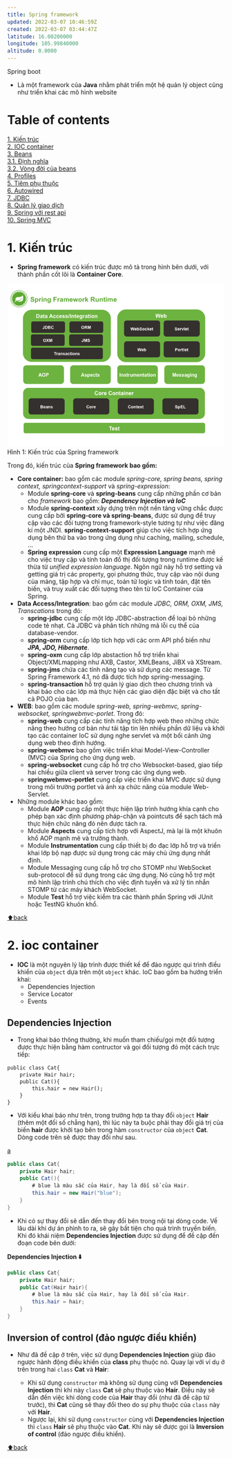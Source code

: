 ```yaml
---
title: Spring framework
updated: 2022-03-07 10:46:59Z
created: 2022-03-07 03:44:47Z
latitude: 16.00200000
longitude: 105.99840000
altitude: 0.0000
---
```


<ctb markdown=1>Spring boot</ctb>
- Là một framework của **Java** nhằm phát triển một hệ quản lý object cũng như triển khai các mô hình website

# Table of contents
[1. Kiến trúc](#1-kiến-trúc) <br>
[2. IOC container](#2-ioc-container)<br>
[3. Beans](3-#Beans)<br>
	[3.1. Định nghĩa](#3-1-định-nghĩa)<br>
	[3.2. Vòng đời của beans](#3-2-vòng-đời)<br>
[4. Profiles](#4-profiles)<br>
[5. Tiêm phụ thuộc](#5-tiêm-phụ-thuộc)<br>
[6. Autowired](#6-autowired)<br>
[7. JDBC](#7-jdbc)<br>
[8. Quản lý giao dịch](#8-quản-lý-giao-dịch)<br>
[9. Spring với rest api](#9-rest-api)<br>
[10. Spring MVC](#10-spring-mvc)<br>

# 1. Kiến trúc
- **Spring framework** có kiến trúc được mô tả trong hình bên dưới, với thành phần cốt lõi  là **Container Core**.

![87b00bf71bfcec1c99354d8f19ae918e.png](../_resources/87b00bf71bfcec1c99354d8f19ae918e-1.png)
<span>Hình 1: Kiến trúc của Spring framework</span>

<explain markdown=1>
<p markdown=1>Trong đó, kiến trúc của <b markdown=1>Spring framework bao gồm:</b>
<ul markdown=1>
<li><b markdown=1>Core container:</b> bao gồm các module <i markdown=1>spring-core, spring beans, spring context, springcontext-support </i> và <i markdown=1>spring-expression</i>:
<ul markdown=1>
<li>Module <b markdown=1>spring-core</b> và <b markdown=1>spring-beans</b> cung cấp những phần cơ bản cho <i markdown=1>framework</i> bao gồm: <i markdown=1><b markdown=1>Dependency Injection và IoC </b></i>
<li>Module <b markdown=1>spring-context</b> xây dựng trên một nền tảng vững chắc được cung cấp bởi <b markdown=1>spring-core và spring-beans</b>, được sử dụng để truy cập vào các đối tượng trong framework-style tương tự như việc đăng kí một JNDI.  <b markdown=1>spring-context-support</b> giúp cho việc tích hợp ứng dụng bên thử ba vào trong ứng dụng như caching, mailing, schedule, ... 
<li><b markdown=1>Spring expression</b> cung cấp một <b markdown=1>Expression Language</b> mạnh mẽ cho việc truy cập và tính toán đồ thị đối tượng trong runtime được kế thừa từ <i markdown=1>unified expression language</i>. Ngôn ngữ này hỗ trợ setting và getting giá trị các property, gọi phương thức, truy cập vào nội dung của mảng, tập hợp và chỉ mục, toán tử logic và tính toán, đặt tên biến, và truy xuất các đối tượng theo tên từ IoC Container của Spring.
</ul>
<li><b markdown=1>Data Access/Integration</b>: bao gồm các module <i markdown=1>JDBC, ORM, OXM, JMS, Transcations</i> trong đó:
<ul markdown=1>
<li><b markdown=1>spring-jdbc</b> cung cấp một lớp JDBC-abstraction để loại bỏ những code tẻ nhạt. Cả JDBC và phân tích những mã lỗi cụ thể của database-vendor.
<li><b markdown=1>spring-orm</b> cung cấp lớp tích hợp với các orm API phổ biến như <i markdown=1><b markdown=1>JPA, JDO, Hibernate</b></i>.
<li><b markdown=1>spring-oxm</b> cung cấp lớp abstaction hỗ trợ triển khai Object/XMLmapping như AXB,  Castor, XMLBeans, JiBX và XStream.
<li><b markdown=1>spring-jms</b> chứa các tính năng tạo và sử dụng các message. Từ Spring Framework 4.1, nó đã được tích hợp spring-messaging.
<li><b markdown=1>spring-transaction</b> hỗ trợ quản lý giao dịch theo chương trình và khai báo cho các lớp mà thực hiện các giao diện đặc biệt và cho tất cả POJO của bạn.
</ul>
<li><b markdown=1>WEB</b>: bao gồm các module <i markdown=1>spring-web, spring-webmvc, spring-websocket, springwebmvc-porlet</i>. Trong đó:
<ul markdown=1>
<li><b markdown=1>spring-web</b> cung cấp các tính năng tích hợp web theo những chức năng theo hướng cơ bản như tải tập tin lên nhiều phần dữ liệu và khởi tạo các container IoC sử dụng nghe servlet và một bối cảnh ứng dụng web theo định hướng.
<li><b markdown=1>spring-webmvc</b> bao gồm việc triển khai Model-View-Controller (MVC) của Spring cho ứng dụng web.
<li><b markdown=1>spring-websocket</b> cung cấp hỗ trợ cho Websocket-based, giao tiếp hai chiều giữa client và server trong các ứng dụng web.
<li><b markdown=1>springwebmvc-portlet</b> cung cấp việc triển khai MVC được sử dụng trong môi trường portlet và ánh xạ chức năng của module Web-Servlet. 
</ul>
<li>Những module khác bao gồm:
<ul markdown=1>
<li>Module <b markdown=1>AOP</b> cung cấp một thực hiện lập trình hướng khía cạnh cho phép bạn xác định phương pháp-chặn và pointcuts để sạch tách mã thực hiện chức năng đó nên được tách ra.
<li>Module <b markdown=1>Aspects</b> cung cấp tích hợp với AspectJ, mà lại là một khuôn khổ AOP mạnh mẽ và trưởng thành.
<li>Module <b markdown=1>Instrumentation</b> cung cấp thiết bị đo đạc lớp hỗ trợ và triển khai lớp bộ nạp được sử dụng trong các máy chủ ứng dụng 
nhất định.
<li>Module <kp markdown=1>Messaging</kp> cung cấp hỗ trợ cho STOMP như WebSocket sub-protocol để sử dụng trong các ứng dụng. Nó cũng hỗ trợ một mô hình lập trình chú thích cho việc định tuyến và xử lý tin nhắn STOMP từ các máy khách WebSocket.
<li>Module <b markdown=1>Test</b> hỗ trợ việc kiểm tra các thành phần Spring với JUnit hoặc TestNG khuôn khổ. </ul>
</ul>
</p>
</explain>

[:arrow_up:back](#table-of-contents)
# 2. ioc container
- **IOC** là một nguyên lý lập trình được thiết kế để đảo ngược qui trình điều khiển của `object` dựa trên một `object` khác. IoC bao gồm ba hướng triển khai:
	- Dependencies Injection
	- Service Locator
	- Events
## Dependencies Injection

- Trong  khai báo thông thường, khi muốn tham chiếu/gọi một đối tượng được thực hiện bằng hàm contructor và gọi đối tượng đó một cách trực tiếp:
```
public class Cat{
	private Hair hair;
	public Cat(){
		this.hair = new Hair();
	}
}
```
- Với kiểu khai báo như trên, trong trường hợp ta thay đổi `object` **Hair** (thêm một đối số chẳng hạn), thì lúc này ta buộc phải thay đổi giá trị của biến **hair** được khởi tạo bên trong hàm `constructor` của `object` **Cat**. Dòng code trên sẽ được thay đổi như sau.

[a](#a)
```java
public class Cat{
	private Hair hair;
	public Cat(){
		# blue là màu sắc của Hair, hay là đối số của Hair. 
		this.hair = new Hair("blue");
	}
}
```
- Khi có sự thay đổi sẽ dẫn đến thay đổi bên trong nội tại dòng code. Về lâu dài khi dự án phình to ra, sẽ gây bất tiện cho quá trình truyền biến. Khi đó khái niệm **Dependencies Injection** được sử dụng để đề cập đến đoạn code bên dưới:

**Dependencies Injection :arrow_down:**
```java
public class Cat{
    private Hair hair;
    public Cat(Hair hair){
        # blue là màu sắc của Hair, hay là đối số của Hair. 
        this.hair = hair;
    }
}
```

## Inversion of control (đảo ngược điều khiển)
- Như đã đề cập ở trên, việc sử dụng **Dependencies  Injection** giúp đảo ngược hành động điều khiển của **class** phụ thuộc nó. Quay lại với ví dụ ở trên trong hai  `class` **Cat** và **Hair**:
	<explain markdown=1>
	<p markdown=1>
	<ul markdown=1>
	<li>Khi sử dụng <code markdown=1>constructor</code> mà không sử dụng cùng với <b markdown=1>Dependencies Injection</b> thì khi này <code markdown=1>class</code> <b markdown=1>Cat</b> sẽ phụ thuộc vào <b markdown=1>Hair</b>. Điều này sẽ dẫn đến việc khi dòng code của <b markdown=1>Hair</b> thay đổi (như đã đề cập từ trước), thì <b markdown=1>Cat</b> cũng sẽ thay đổi theo do sự phụ thuộc của <code markdown=1>class</code> này với <b markdown=1></b> <b markdown=1>Hair</b>.
	<li>Ngược lại, khi sử dụng <code markdown=1>constructor</code>  cùng với <b markdown=1>Dependencies Injection</b> thì <code markdown=1>class</code> <b markdown=1> Hair</b> sẽ phụ thuộc vào <b markdown=1>Cat</b>. Khi này sẽ được gọi là <b markdown=1>Inversion of control</b> (đảo ngược điều khiển).
	</ul>
	</p>
	</explain>
[:arrow_up:back](#table-of-contents)
